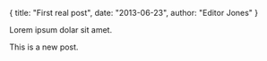 {
title:   "First real post",
date:    "2013-06-23",
author:  "Editor Jones"
}


Lorem ipsum dolar sit amet. 

This is a new post.